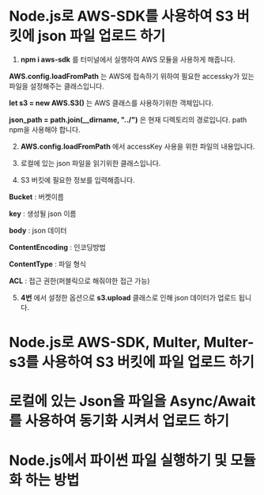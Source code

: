 # Node.js로 AWS-SDK를 사용하여 S3 버킷에 json 파일 업로드 하기

1) **npm i aws-sdk** 를 터미널에서 실행하여 AWS 모듈을 사용하게 해줍니다.

**AWS.config.loadFromPath** 는 AWS에 접속하기 위하여 필요한 accessky가 있는 파일을 설정해주는 클래스입니다.

**let s3 = new AWS.S3()** 는 AWS 클래스를 사용하기위한 객체입니다.

**json_path = path.join(__dirname, "../")** 은 현재 디렉토리의 경로입니다. path npm을 사용해야 합니다.

2) **AWS.config.loadFromPath** 에서 accessKey 사용을 위한 파일의 내용입니다.

3) 로컬에 있는 json 파일을 읽기위한 클래스입니다.

4) S3 버킷에 필요한 정보를 입력해줍니다.

**Bucket** : 버켓이름

**key** : 생성될 json 이름

**body** : json 데이터

**ContentEncoding** : 인코딩방법

**ContentType** : 파일 형식

**ACL** : 접근 권한(퍼블릭으로 해줘야한 접근 가능)

5) **4번** 에서 설정한 옵션으로 **s3.upload** 클래스로 인해 json 데이터가 업로드 됩니다.

# Node.js로 AWS-SDK, Multer, Multer-s3를 사용하여 S3 버킷에 파일 업로드 하기

# 로컬에 있는 Json을 파일을 Async/Await를 사용하여 동기화 시켜서 업로드 하기

# Node.js에서 파이썬 파일 실행하기 및 모듈화 하는 방법
